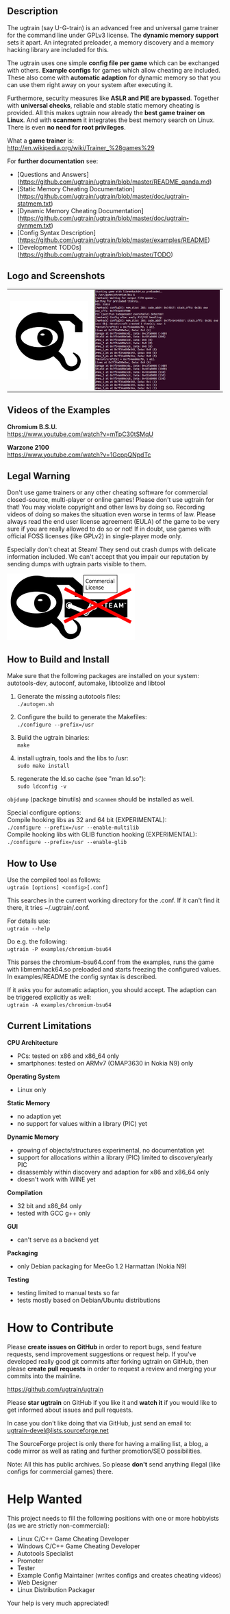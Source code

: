 ## Description

The ugtrain (say U-G-train) is an advanced free and universal game trainer for
the command line under GPLv3 license. The **dynamic memory support** sets it
apart. An integrated preloader, a memory discovery and a memory hacking library
are included for this.

The ugtrain uses one simple **config file per game** which can be exchanged
with others. **Example configs** for games which allow cheating are included.
These also come with **automatic adaption** for dynamic memory so that you can
use them right away on your system after executing it.

Furthermore, security measures like **ASLR and PIE are bypassed**. Together with
**universal checks**, reliable and stable static memory cheating is provided.
All this makes ugtrain now already the **best game trainer on Linux**. And
with **scanmem** it integrates the best memory search on Linux. There is even
**no need for root privileges**.

What a **game trainer** is: <br/>
http://en.wikipedia.org/wiki/Trainer_%28games%29

For **further documentation** see:

* [Questions and Answers]
(https://github.com/ugtrain/ugtrain/blob/master/README_qanda.md)
* [Static Memory Cheating Documentation]
(https://github.com/ugtrain/ugtrain/blob/master/doc/ugtrain-statmem.txt)
* [Dynamic Memory Cheating Documentation]
(https://github.com/ugtrain/ugtrain/blob/master/doc/ugtrain-dynmem.txt)
* [Config Syntax Description]
(https://github.com/ugtrain/ugtrain/blob/master/examples/README)
* [Development TODOs]
(https://github.com/ugtrain/ugtrain/blob/master/TODO)

## Logo and Screenshots
<table><tr><td>
<a href="img/ugtrain_logo_300px.png">
  <img src="img/ugtrain_logo_300px.png"
   alt="ugtrain logo" align="left" width="250" />
</a></td><td>
<a href="img/ugtrain_chromium-bsu64.png">
  <img src="img/ugtrain_chromium-bsu64.png"
   alt="ugtrain cheating at Chromium B.S.U. 64 bit" align="right" width="400" />
</a></td></tr></table>

## Videos of the Examples

**Chromium B.S.U.** <br/>
https://www.youtube.com/watch?v=mTpC30tSMqU

**Warzone 2100** <br/>
https://www.youtube.com/watch?v=1GcppQNpdTc

## Legal Warning

Don't use game trainers or any other cheating software for commercial
closed-source, multi-player or online games! Please don't use ugtrain
for that! You may violate copyright and other laws by doing so. Recording
videos of doing so makes the situation even worse in terms of law. Please
always read the end user license agreement (EULA) of the game to be very
sure if you are really allowed to do so or not! If in doubt, use games
with official FOSS licenses (like GPLv2) in single-player mode only.

Especially don't cheat at Steam! They send out crash dumps with delicate
information included. We can't accept that you impair our reputation by
sending dumps with ugtrain parts visible to them.

![Don't cheat at Steam!](img/dont_cheat_at_steam_300px.png)

## How to Build and Install

Make sure that the following packages are installed on your system: <br/>
autotools-dev, autoconf, automake, libtoolize and libtool

1. Generate the missing autotools files: <br/>
`./autogen.sh`

2. Configure the build to generate the Makefiles: <br/>
`./configure --prefix=/usr`

3. Build the ugtrain binaries: <br/>
`make`

4. install ugtrain, tools and the libs to /usr: <br/>
`sudo make install`

5. regenerate the ld.so cache (see "man ld.so"): <br/>
`sudo ldconfig -v`

`objdump` (package binutils) and `scanmem` should be installed as well.

Special configure options: <br/>
Compile hooking libs as 32 and 64 bit (EXPERIMENTAL): <br/>
`./configure --prefix=/usr --enable-multilib` <br/>
Compile hooking libs with GLIB function hooking (EXPERIMENTAL): <br/>
`./configure --prefix=/usr --enable-glib`

## How to Use

Use the compiled tool as follows: <br/>
`ugtrain [options] <config>[.conf]`

This searches in the current working directory for the <config>.conf.
If it can't find it there, it tries ~/.ugtrain/<config>.conf.

For details use: <br/>
`ugtrain --help`

Do e.g. the following: <br/>
`ugtrain -P examples/chromium-bsu64`

This parses the chromium-bsu64.conf from the examples, runs the
game with libmemhack64.so preloaded and starts freezing the
configured values. In examples/README the config syntax is described.

If it asks you for automatic adaption, you should accept. The
adaption can be triggered explicitly as well: <br/>
`ugtrain -A examples/chromium-bsu64`

## Current Limitations

**CPU Architecture**

* PCs: tested on x86 and x86\_64 only
* smartphones: tested on ARMv7 (OMAP3630 in Nokia N9) only

**Operating System**

* Linux only

**Static Memory**

* no adaption yet
* no support for values within a library (PIC) yet

**Dynamic Memory**

* growing of objects/structures experimental, no documentation yet
* support for allocations within a library (PIC) limited to discovery/early PIC
* disassembly within discovery and adaption for x86 and x86\_64 only
* doesn't work with WINE yet

**Compilation**

* 32 bit and x86\_64 only
* tested with GCC g++ only

**GUI**

* can't serve as a backend yet

**Packaging**

* only Debian packaging for MeeGo 1.2 Harmattan (Nokia N9)

**Testing**

* testing limited to manual tests so far
* tests mostly based on Debian/Ubuntu distributions

# How to Contribute

Please **create issues on GitHub** in order to report bugs, send feature
requests, send improvement suggestions or request help. If you've developed
really good git commits after forking ugtrain on GitHub, then please
**create pull requests** in order to request a review and merging your commits
into the mainline.

https://github.com/ugtrain/ugtrain

Please **star ugtrain** on GitHub if you like it and **watch it** if you would
like to get informed about issues and pull requests.

In case you don't like doing that via GitHub, just send an email to: <br/>
ugtrain-devel@lists.sourceforge.net

The SourceForge project is only there for having a mailing list, a blog,
a code mirror as well as rating and further promotion/SEO possibilities.

Note: All this has public archives. So please **don't** send anything illegal
(like configs for commercial games) there.

# Help Wanted

This project needs to fill the following positions with
one or more hobbyists (as we are strictly non-commercial):

* Linux C/C++ Game Cheating Developer
* Windows C/C++ Game Cheating Developer
* Autotools Specialist
* Promoter
* Tester
* Example Config Maintainer (writes configs and creates cheating videos)
* Web Designer
* Linux Distribution Packager

Your help is very much appreciated!
